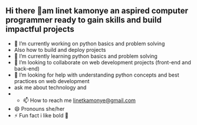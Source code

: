 ## Hi there 👋am linet kamonye  an aspired computer programmer ready to gain skills and  build impactful projects
- 🔭 I’m currently working on python basics and problem solving
- Also how to build and deploy projects 
- 🌱 I’m currently learning python basics and problem solving
- 👯 I’m looking to collaborate on web development projects (front-end and back-end)
- 🤔 I’m looking for help with understanding python concepts  and best practices on web development
- ask me about technology and
- - 📫 How to reach me linetkamonye@gmail.com
- 😄 Pronouns she/her
- ⚡ Fun fact i like bold 🌽 
